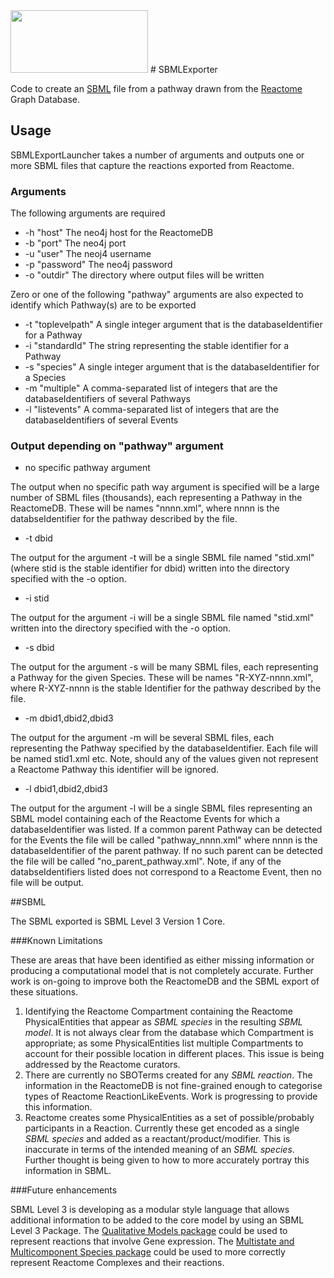<img src=https://cloud.githubusercontent.com/assets/6883670/22938783/bbef4474-f2d4-11e6-92a5-07c1a6964491.png width=220 height=100 />
# SBMLExporter

Code to create an [SBML](http://sbml.org "SBML") file from a pathway drawn from the [Reactome](http://www.reactome.org/ "Reactome") Graph Database. 

## Usage

SBMLExportLauncher takes a number of arguments and outputs one or more SBML files that capture the reactions exported from Reactome.

### Arguments

The following arguments are required

- -h "host" 			The neo4j host for the ReactomeDB
- -b "port"				The neo4j port
- -u "user" 			The neoj4 username
- -p "password" 		The neo4j password
- -o "outdir"			The directory where output files will be written
 
Zero or one of the following "pathway" arguments are also expected to identify which Pathway(s) are to be exported

- -t "toplevelpath"	    A single integer argument that is the databaseIdentifier for a Pathway
- -i "standardId"       The string representing the stable identifier for a Pathway
- -s "species"          A single integer argument that is the databaseIdentifier for a Species
- -m "multiple"         A comma-separated list of integers that are the databaseIdentifiers of several Pathways
- -l "listevents"       A comma-separated list of integers that are the databaseIdentifiers of several Events

### Output depending on "pathway" argument

- no specific pathway argument

The output when no specific path way argument is specified will be a large number of SBML files (thousands), each representing a Pathway in the ReactomeDB. These will be names "nnnn.xml", where nnnn is the databseIdentifier for the pathway described by the file.

- -t dbid

The output for the argument -t will be a single SBML file named "stid.xml" (where stid is the stable identifier for dbid) written into the directory specified with the -o option.

- -i stid

The output for the argument -i will be a single SBML file named "stid.xml" written into the directory specified with the -o option.

- -s dbid

The output for the argument -s will be many SBML files, each representing a Pathway for the given Species. These will be names "R-XYZ-nnnn.xml", where R-XYZ-nnnn is the stable Identifier for the pathway described by the file.

- -m dbid1,dbid2,dbid3

The output for the argument -m will be several SBML files, each representing the Pathway specified by the databaseIdentifier. Each file will be named stid1.xml etc. Note, should any of the values given not represent a Reactome Pathway this identifier will be ignored.

- -l dbid1,dbid2,dbid3

The output for the argument -l will be a single SBML files representing an SBML model containing each of the Reactome Events for which a databaseIdentifier was listed. If a common parent Pathway can be detected for the Events the file will be called "pathway_nnnn.xml" where nnnn is the databaseIdentifier of the parent pathway. If no such parent can be detected the file will be called "no_parent_pathway.xml". Note, if any of the databseIdentifiers listed does not correspond to a Reactome Event, then no file will be output.

##SBML

The SBML exported is SBML Level 3 Version 1 Core.

###Known Limitations

These are areas that have been identified as either missing information or producing a computational model that is not completely accurate. Further work is on-going to improve both the ReactomeDB and the SBML export of these situations.

1. Identifying the Reactome Compartment containing the Reactome PhysicalEntities that appear as *SBML species* in the resulting *SBML model*. It is not always clear from the database which Compartment is appropriate; as some PhysicalEntities list multiple Compartments to account for their possible location in different places. This issue is being addressed by the Reactome curators.
2. There are currently no SBOTerms created for any *SBML reaction*. The information in the ReactomeDB is not fine-grained enough to categorise types of Reactome ReactionLikeEvents. Work is progressing to provide this information.
3. Reactome creates some PhysicalEntities as a set of possible/probably participants in a Reaction. Currently these get encoded as a single *SBML species* and added as a reactant/product/modifier. This is inaccurate in terms of the intended meaning of an *SBML species*. Further thought is being given to how to more accurately portray this information in SBML.


###Future enhancements

SBML Level 3 is developing as a modular style language that allows additional information to be added to the core model by using an SBML Level 3 Package. The [Qualitative Models package](http://sbml.org/Documents/Specifications/SBML_Level_3/Packages/qual) could be used to represent reactions that involve Gene expression. The [Multistate and Multicomponent Species package](http://sbml.org/Documents/Specifications/SBML_Level_3/Packages/multi) could be used to more correctly represent Reactome Complexes and their reactions.